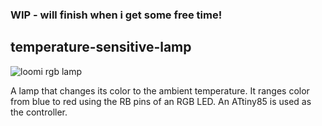 ### WIP - will finish when i get some free time!
temperature-sensitive-lamp
---

![loomi rgb lamp](https://raw.github.com/norcal82/temperature-sensitive-lamp/master/lamp.jpg)

A lamp that changes its color to the ambient temperature. It ranges color from blue to red using the RB pins of an RGB LED. An ATtiny85 is used as the controller.
